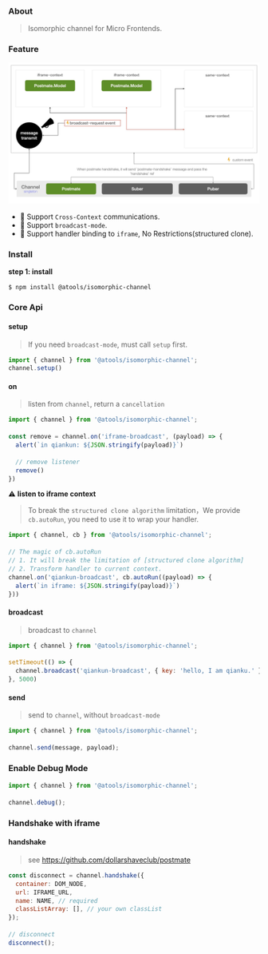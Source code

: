 ### About

> Isomorphic channel for Micro Frontends.

### Feature

![principle](https://raw.githubusercontent.com/qddegtya/isomorphic-channel/main/media/principle.jpeg)

* 🤝 Support `Cross-Context` communications.
* 📢 Support `broadcast-mode`.
* 🚀 Support handler binding to `iframe`, No Restrictions(structured clone).

### Install

**step 1: install**

```shell
$ npm install @atools/isomorphic-channel
```

### Core Api

#### setup

> If you need `broadcast-mode`, must call `setup` first.

```javascript
import { channel } from '@atools/isomorphic-channel';
channel.setup()
```

#### on

> listen from `channel`, return a `cancellation`

```javascript
import { channel } from '@atools/isomorphic-channel';

const remove = channel.on('iframe-broadcast', (payload) => {
  alert(`in qiankun: ${JSON.stringify(payload)}`)

  // remove listener
  remove()
})
```

⚠️ **listen to iframe context**

> To break the `structured clone algorithm` limitation，We provide `cb.autoRun`, you need to use it to wrap your handler.

```javascript
import { channel, cb } from '@atools/isomorphic-channel';

// The magic of cb.autoRun
// 1. It will break the limitation of [structured clone algorithm]
// 2. Transform handler to current context.
channel.on('qiankun-broadcast', cb.autoRun((payload) => {
  alert(`in iframe: ${JSON.stringify(payload)}`)
}))
```

#### broadcast

> broadcast to `channel`


```javascript
import { channel } from '@atools/isomorphic-channel';

setTimeout(() => {
  channel.broadcast('qiankun-broadcast', { key: 'hello, I am qianku.' })
}, 5000)
```

#### send

> send to `channel`, without `broadcast-mode`

```javascript
import { channel } from '@atools/isomorphic-channel';

channel.send(message, payload);
```

### Enable Debug Mode

```javascript
import { channel } from '@atools/isomorphic-channel';

channel.debug();
```

### Handshake with iframe

#### handshake

> see https://github.com/dollarshaveclub/postmate


```javascript
const disconnect = channel.handshake({
  container: DOM_NODE,
  url: IFRAME_URL,
  name: NAME, // required
  classListArray: [], // your own classList
});

// disconnect
disconnect();
```
